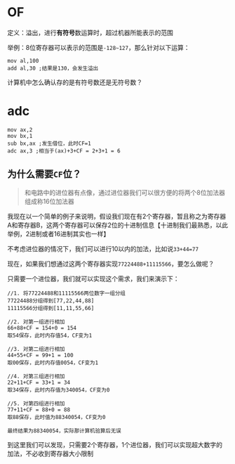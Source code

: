 
# OF
定义：溢出，进行**有符号**数运算时，超过机器所能表示的范围

举例：8位寄存器可以表示的范围是`-128~127`，那么针对以下运算：
```
mov al,100
add al,30 ;结果是130，会发生溢出
```

计算机中怎么确认存的是有符号数还是无符号数？

# adc
```
mov ax,2
mov bx,1
sub bx,ax ;发生借位，此时CF=1
adc ax,3 ;相当于(ax)+3+CF = 2+3+1 = 6
```

## 为什么需要`CF`位？
> 和电路中的进位器有点像，通过进位器我们可以很方便的将两个8位加法器组成称16位加法器

我现在以一个简单的例子来说明，假设我们现在有2个寄存器，暂且称之为寄存器A和寄存器B，这两个寄存器可以保存2位的十进制信息【十进制我们最熟悉，以此举例，2进制或者16进制其实也一样】

不考虑进位器的情况下，我们可以进行10以内的加法，比如说`33+44=77`

现在，如果我们想通过这两个寄存器实现`77224488+11115566`，要怎么做呢？

只需要一个进位器，我们就可以实现这个需求，我们来演示下：
```
//1. 将77224488和11115566两位数字一组分组
77224488分组得到[77,22,44,88]
11115566分组得到[11,11,55,66]

//2. 对第一组进行相加
66+88+CF = 154+0 = 154 
取54保存，此时内存值54，CF变为1

//3. 对第二组进行相加
44+55+CF = 99+1 = 100
取00保存，此时内存值0054，CF变为1

//4. 对第三组进行相加
22+11+CF = 33+1 = 34
取34保存，此时内存值为340054，CF变为0

//5. 对第四组进行相加
77+11+CF = 88+0 = 88
取88保存，此时值为88340054，CF变为0

最终结果为88340054，实际那计算机验算后无误
```

到这里我们可以发现，只需要2个寄存器，1个进位器，我们可以实现超大数字的加法，不必收到寄存器大小限制